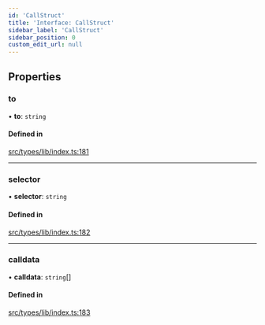 ```yaml
---
id: 'CallStruct'
title: 'Interface: CallStruct'
sidebar_label: 'CallStruct'
sidebar_position: 0
custom_edit_url: null
---
```


## Properties

### to

• **to**: `string`

#### Defined in

[src/types/lib/index.ts:181](https://github.com/0xs34n/starknet.js/blob/v5.5.0/src/types/lib/index.ts#L181)

---

### selector

• **selector**: `string`

#### Defined in

[src/types/lib/index.ts:182](https://github.com/0xs34n/starknet.js/blob/v5.5.0/src/types/lib/index.ts#L182)

---

### calldata

• **calldata**: `string`[]

#### Defined in

[src/types/lib/index.ts:183](https://github.com/0xs34n/starknet.js/blob/v5.5.0/src/types/lib/index.ts#L183)
